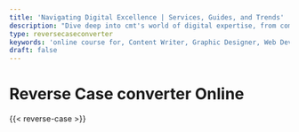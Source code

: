 ```yaml
---
title: 'Navigating Digital Excellence | Services, Guides, and Trends'
description: "Dive deep into cmt's world of digital expertise, from comprehensive career guides and innovative services to the latest trends. Unlock success in the digital landscape with us"
type: reversecaseconverter
keywords: 'online course for, Content Writer, Graphic Designer, Web Developer, Software Engineer, Frontend Developer graphic designer, UI designer, digital marketing'
draft: false
---
```


# Reverse Case converter Online

{{< reverse-case >}}